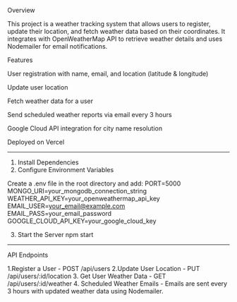 
Overview

This project is a weather tracking system that allows users to register, update their location, and fetch weather data based on their coordinates. It integrates with OpenWeatherMap API to retrieve weather details and uses Nodemailer for email notifications.

Features

User registration with name, email, and location (latitude & longitude)

Update user location

Fetch weather data for a user

Send scheduled weather reports via email every 3 hours

Google Cloud API integration for city name resolution

Deployed on Vercel

-----------------------------------------

01. Install Dependencies
02. Configure Environment Variables

Create a .env file in the root directory and add:
PORT=5000
MONGO_URI=your_mongodb_connection_string
WEATHER_API_KEY=your_openweathermap_api_key
EMAIL_USER=your_email@example.com
EMAIL_PASS=your_email_password
GOOGLE_CLOUD_API_KEY=your_google_cloud_key

03. Start the Server
npm start

--------------------------------

API Endpoints

1.Register a User -  POST /api/users
2.Update User Location -  PUT /api/users/:id/location
3. Get User Weather Data - GET /api/users/:id/weather
4. Scheduled Weather Emails - Emails are sent every 3 hours with updated weather data using Nodemailer.